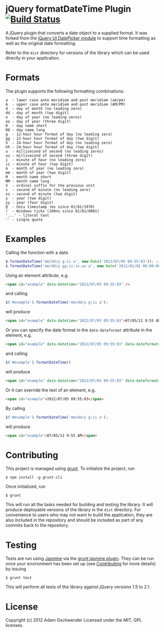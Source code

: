 jQuery formatDateTime Plugin [![Build Status](https://travis-ci.org/agschwender/jquery.formatDateTime.png)](https://travis-ci.org/agschwender/jquery.formatDateTime)
============================

A jQuery plugin that converts a date object to a supplied format. It was forked from the [jQuery UI DatePicker module](https://github.com/jquery/jquery-ui/blob/master/ui/jquery.ui.datepicker.js) to support time formatting as well as the original date formatting.

Refer to the `dist` directory for versions of the library which can be used directly in your application.

Formats
=======

The plugin supports the following formatting combinations:

    a  - lower case ante meridiem and post meridiem (am/pm)
    A  - upper case ante meridiem and post meridiem (AM/PM)
    d  - day of month (no leading zero)
    dd - day of month (two digit)
    o  - day of year (no leading zeros)
    oo - day of year (three digit)
    D  - day name short
    DD - day name long
    g  - 12-hour hour format of day (no leading zero)
    gg - 12-hour hour format of day (two digit)
    h  - 24-hour hour format of day (no leading zero)
    hh - 24-hour hour format of day (two digit)
    u  - millisecond of second (no leading zeros)
    uu - millisecond of second (three digit)
    i  - minute of hour (no leading zero)
    ii - minute of hour (two digit)
    m  - month of year (no leading zero)
    mm - month of year (two digit)
    M  - month name short
    MM - month name long
    S  - ordinal suffix for the previous unit
    s  - second of minute (no leading zero)
    ss - second of minute (two digit)
    y  - year (two digit)
    yy - year (four digit)
    @  - Unix timestamp (ms since 01/01/1970)
    !  - Windows ticks (100ns since 01/01/0001)
    '...' - literal text
    '' - single quote

Examples
========

Calling the function with a date.

```javascript
$.formatDateTime('mm/dd/y g:ii a', new Date('2012/07/05 09:55:03')); // 07/05/12 9:55 AM
$.formatDateTime('mm/dd/y gg:ii:ss.uu a', new Date('2012/01/01 00:00:00.000')); // 01/01/12 12:00:00.000 AM
```

Using an element attribute, e.g.

```html
<span id="example" data-datetime="2012/07/05 09:55:03" />
```

and calling

```javascript
$('#example').formatDateTime('mm/dd/y g:ii a');
```

will produce

```html
<span id="example" data-datetime="2012/07/05 09:55:03">07/05/12 9:55 AM</span>
```

Or you can specify the date format in the `data-dateformat` attribute in the element, e.g.

```html
<span id="example" data-datetime="2012/07/05 09:55:03" data-dateformat="mm/dd/y g:ii a">07/05/12 9:55 AM</span>
```

and calling

```javascript
$('#example').formatDateTime()
```

will produce

```html
<span id="example" data-datetime="2012/07/05 09:55:03" data-dateformat="mm/dd/y g:ii a">07/05/12 9:55 AM</span>
```

Or it can override the text of an element, e.g.

```html
<span id="example">2012/07/05 09:55:03</span>
```

By calling

```javascript
$('#example').formatDateTime('mm/dd/y g:ii a');
```

will produce

```html
<span id="example">07/05/12 9:55 AM</span>
```

Contributing
============

This project is managed using [grunt](http://gruntjs.com/). To initialize the project, run

    $ npm install -g grunt-cli

Once initialized, run

    $ grunt

This will run all the tasks needed for building and testing the library. It will produce deployable versions of the library in the `dist` directory. For convenience to users who may not want to build the application, they are also included in the repository and should be included as part of any commits back to the repository.

Testing
=======

Tests are run using [Jasmine](http://pivotal.github.io/jasmine/) via the [grunt jasmine plugin](https://github.com/gruntjs/grunt-contrib-jasmine). They can be run once your environment has been set up (see [Contributing](#contributing) for more details) by issuing

    $ grunt test

This will perform all tests of the library against jQuery versions 1.5 to 2.1.

License
=======

Copyright (c) 2012 Adam Gschwender
Licensed under the MIT, GPL licenses.
